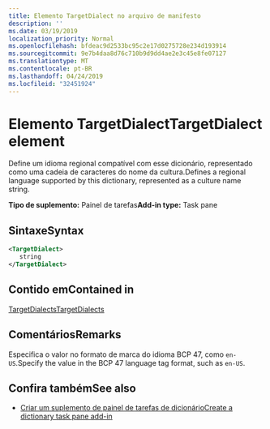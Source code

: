 ```yaml
---
title: Elemento TargetDialect no arquivo de manifesto
description: ''
ms.date: 03/19/2019
localization_priority: Normal
ms.openlocfilehash: bfdeac9d2533bc95c2e17d0275728e234d193914
ms.sourcegitcommit: 9e7b4daa8d76c710b9d9dd4ae2e3c45e8fe07127
ms.translationtype: MT
ms.contentlocale: pt-BR
ms.lasthandoff: 04/24/2019
ms.locfileid: "32451924"
---
```

# <a name="targetdialect-element"></a><span data-ttu-id="9e556-102">Elemento TargetDialect</span><span class="sxs-lookup"><span data-stu-id="9e556-102">TargetDialect element</span></span>

<span data-ttu-id="9e556-103">Define um idioma regional compatível com esse dicionário, representado como uma cadeia de caracteres do nome da cultura.</span><span class="sxs-lookup"><span data-stu-id="9e556-103">Defines a regional language supported by this dictionary, represented as a culture name string.</span></span>

<span data-ttu-id="9e556-104">**Tipo de suplemento:** Painel de tarefas</span><span class="sxs-lookup"><span data-stu-id="9e556-104">**Add-in type:** Task pane</span></span>

## <a name="syntax"></a><span data-ttu-id="9e556-105">Sintaxe</span><span class="sxs-lookup"><span data-stu-id="9e556-105">Syntax</span></span>

```XML
<TargetDialect>
   string 
</TargetDialect>
```

## <a name="contained-in"></a><span data-ttu-id="9e556-106">Contido em</span><span class="sxs-lookup"><span data-stu-id="9e556-106">Contained in</span></span>

[<span data-ttu-id="9e556-107">TargetDialects</span><span class="sxs-lookup"><span data-stu-id="9e556-107">TargetDialects</span></span>](targetdialects.md)

## <a name="remarks"></a><span data-ttu-id="9e556-108">Comentários</span><span class="sxs-lookup"><span data-stu-id="9e556-108">Remarks</span></span>

<span data-ttu-id="9e556-109">Especifica o valor no formato de marca do idioma BCP 47, como `en-US`.</span><span class="sxs-lookup"><span data-stu-id="9e556-109">Specify the value in the BCP 47 language tag format, such as  `en-US`.</span></span>

## <a name="see-also"></a><span data-ttu-id="9e556-110">Confira também</span><span class="sxs-lookup"><span data-stu-id="9e556-110">See also</span></span>

- [<span data-ttu-id="9e556-111">Criar um suplemento de painel de tarefas de dicionário</span><span class="sxs-lookup"><span data-stu-id="9e556-111">Create a dictionary task pane add-in</span></span>](/office/dev/add-ins/word/dictionary-task-pane-add-ins)
    
